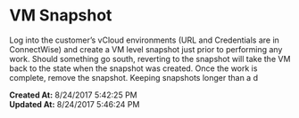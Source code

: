 # VM Snapshot

Log into the customer’s vCloud environments (URL and Credentials are in ConnectWise) and create a VM level snapshot just prior to performing any work. Should something go south, reverting to the snapshot will take the VM back to the state when the snapshot was created. Once the work is complete, remove the snapshot. Keeping snapshots longer than a d  

**Created At:** 8/24/2017 5:42:25 PM  
**Updated At:** 8/24/2017 5:46:24 PM  


